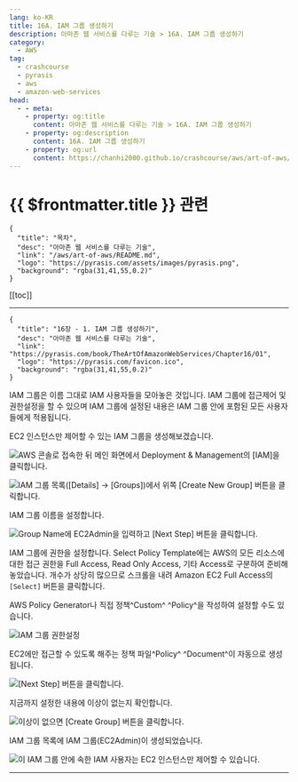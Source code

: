 ```yaml
---
lang: ko-KR
title: 16A. IAM 그룹 생성하기
description: 아마존 웹 서비스를 다루는 기술 > 16A. IAM 그룹 생성하기
category:
  - AWS
tag: 
  - crashcourse
  - pyrasis
  - aws 
  - amazon-web-services
head:
  - - meta:
    - property: og:title
      content: 아마존 웹 서비스를 다루는 기술 > 16A. IAM 그룹 생성하기
    - property: og:description
      content: 16A. IAM 그룹 생성하기
    - property: og:url
      content: https://chanhi2000.github.io/crashcourse/aws/art-of-aws/16A.html
---
```


# {{ $frontmatter.title }} 관련

```component VPCard
{
  "title": "목차",
  "desc": "아마존 웹 서비스를 다루는 기술",
  "link": "/aws/art-of-aws/README.md",
  "logo": "https://pyrasis.com/assets/images/pyrasis.png",
  "background": "rgba(31,41,55,0.2)"
}
```

[[toc]]

---

```component VPCard
{
  "title": "16장 - 1. IAM 그룹 생성하기",
  "desc": "아마존 웹 서비스를 다루는 기술",
  "link": "https://pyrasis.com/book/TheArtOfAmazonWebServices/Chapter16/01",
  "logo": "https://pyrasis.com/favicon.ico",
  "background": "rgba(31,41,55,0.2)"
}
```

IAM 그룹은 이름 그대로 IAM 사용자들을 모아놓은 것입니다. IAM 그룹에 접근제어 및 권한설정을 할 수 있으며 IAM 그룹에 설정된 내용은 IAM 그룹 안에 포함된 모든 사용자들에게 적용됩니다.

EC2 인스턴스만 제어할 수 있는 IAM 그룹을 생성해보겠습니다.

![AWS 콘솔로 접속한 뒤 메인 화면에서 Deployment & Management의 <FontIcon icon="iconfont icon-select"/>`[IAM]`을 클릭합니다.](https://pyrasis.com/assets/images/TheArtOfAmazonWebServicesChapter16/4_.png)

![IAM 그룹 목록(<FontIcon icon="iconfont icon-select"/>`[Details]` → `[Groups]`)에서 위쪽 <FontIcon icon="iconfont icon-select"/>`[Create New Group]` 버튼을 클릭합니다.](https://pyrasis.com/assets/images/TheArtOfAmazonWebServicesChapter16/5_.png)

IAM 그룹 이름을 설정합니다. 

![Group Name에 `EC2Admin`을 입력하고 <FontIcon icon="iconfont icon-select"/>`[Next Step]` 버튼을 클릭합니다.](https://pyrasis.com/assets/images/TheArtOfAmazonWebServicesChapter16/6_.png)

IAM 그룹에 권한을 설정합니다. Select Policy Template에는 AWS의 모든 리소스에 대한 접근 권한을 Full Access, Read Only Access, 기타 Access로 구분하여 준비해놓았습니다. 개수가 상당히 많으므로 스크롤을 내려 Amazon EC2 Full Access의 <FontIcon icon="iconfont icon-select"/>`[Select]` 버튼을 클릭합니다.

AWS Policy Generator나 직접 정책^Custom^ ^Policy^을 작성하여 설정할 수도 있습니다.

![IAM 그룹 권한설정](https://pyrasis.com/assets/images/TheArtOfAmazonWebServicesChapter16/7_.png)

EC2에만 접근할 수 있도록 해주는 정책 파일^Policy^ ^Document^이 자동으로 생성됩니다.

![<FontIcon icon="iconfont icon-select"/>`[Next Step]` 버튼을 클릭합니다.](https://pyrasis.com/assets/images/TheArtOfAmazonWebServicesChapter16/8_.png)

지금까지 설정한 내용에 이상이 없는지 확인합니다.

![이상이 없으면 <FontIcon icon="iconfont icon-select"/>`[Create Group]` 버튼을 클릭합니다.](https://pyrasis.com/assets/images/TheArtOfAmazonWebServicesChapter16/9_.png)

IAM 그룹 목록에 IAM 그룹(EC2Admin)이 생성되었습니다.

![이 IAM 그룹 안에 속한 IAM 사용자는 EC2 인스턴스만 제어할 수 있습니다.](https://pyrasis.com/assets/images/TheArtOfAmazonWebServicesChapter16/10_.png)

---
